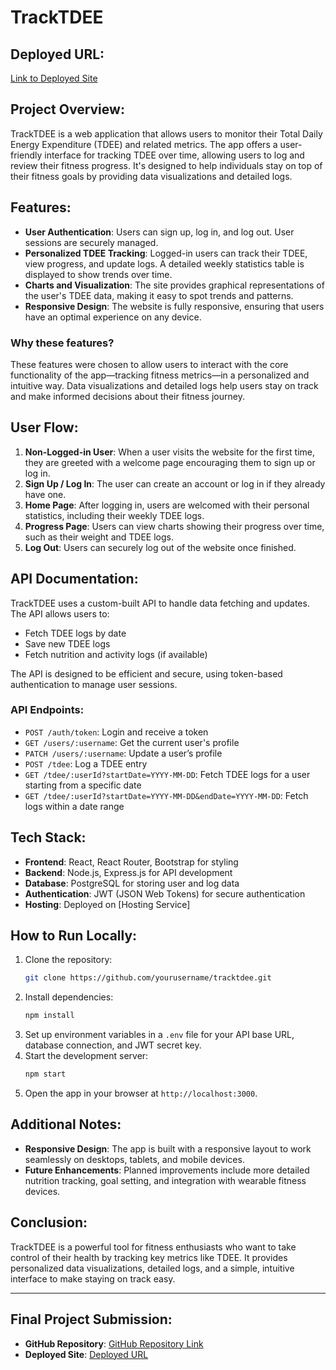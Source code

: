 # TrackTDEE

## Deployed URL:

[Link to Deployed Site](https://your-app-url.com)

## Project Overview:

TrackTDEE is a web application that allows users to monitor their Total Daily Energy Expenditure (TDEE) and related metrics. The app offers a user-friendly interface for tracking TDEE over time, allowing users to log and review their fitness progress. It's designed to help individuals stay on top of their fitness goals by providing data visualizations and detailed logs.

## Features:

-   **User Authentication**: Users can sign up, log in, and log out. User sessions are securely managed.
-   **Personalized TDEE Tracking**: Logged-in users can track their TDEE, view progress, and update logs. A detailed weekly statistics table is displayed to show trends over time.
-   **Charts and Visualization**: The site provides graphical representations of the user's TDEE data, making it easy to spot trends and patterns.
-   **Responsive Design**: The website is fully responsive, ensuring that users have an optimal experience on any device.

### Why these features?

These features were chosen to allow users to interact with the core functionality of the app—tracking fitness metrics—in a personalized and intuitive way. Data visualizations and detailed logs help users stay on track and make informed decisions about their fitness journey.

## User Flow:

1. **Non-Logged-in User**: When a user visits the website for the first time, they are greeted with a welcome page encouraging them to sign up or log in.
2. **Sign Up / Log In**: The user can create an account or log in if they already have one.
3. **Home Page**: After logging in, users are welcomed with their personal statistics, including their weekly TDEE logs.
4. **Progress Page**: Users can view charts showing their progress over time, such as their weight and TDEE logs.
5. **Log Out**: Users can securely log out of the website once finished.

## API Documentation:

TrackTDEE uses a custom-built API to handle data fetching and updates. The API allows users to:

-   Fetch TDEE logs by date
-   Save new TDEE logs
-   Fetch nutrition and activity logs (if available)

The API is designed to be efficient and secure, using token-based authentication to manage user sessions.

### API Endpoints:

-   `POST /auth/token`: Login and receive a token
-   `GET /users/:username`: Get the current user's profile
-   `PATCH /users/:username`: Update a user’s profile
-   `POST /tdee`: Log a TDEE entry
-   `GET /tdee/:userId?startDate=YYYY-MM-DD`: Fetch TDEE logs for a user starting from a specific date
-   `GET /tdee/:userId?startDate=YYYY-MM-DD&endDate=YYYY-MM-DD`: Fetch logs within a date range

## Tech Stack:

-   **Frontend**: React, React Router, Bootstrap for styling
-   **Backend**: Node.js, Express.js for API development
-   **Database**: PostgreSQL for storing user and log data
-   **Authentication**: JWT (JSON Web Tokens) for secure authentication
-   **Hosting**: Deployed on [Hosting Service]

## How to Run Locally:

1. Clone the repository:
    ```bash
    git clone https://github.com/yourusername/tracktdee.git
    ```
2. Install dependencies:
    ```bash
    npm install
    ```
3. Set up environment variables in a `.env` file for your API base URL, database connection, and JWT secret key.
4. Start the development server:
    ```bash
    npm start
    ```
5. Open the app in your browser at `http://localhost:3000`.

## Additional Notes:

-   **Responsive Design**: The app is built with a responsive layout to work seamlessly on desktops, tablets, and mobile devices.
-   **Future Enhancements**: Planned improvements include more detailed nutrition tracking, goal setting, and integration with wearable fitness devices.

## Conclusion:

TrackTDEE is a powerful tool for fitness enthusiasts who want to take control of their health by tracking key metrics like TDEE. It provides personalized data visualizations, detailed logs, and a simple, intuitive interface to make staying on track easy.

---

## Final Project Submission:

-   **GitHub Repository**: [GitHub Repository Link](https://github.com/yourusername/tracktdee)
-   **Deployed Site**: [Deployed URL](https://your-app-url.com)
